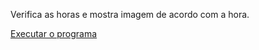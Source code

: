 Verifica as horas e mostra imagem de acordo com a hora.

<a href = "https://erkzz1.github.io/Hora-com-imagens/index.html"> Executar o programa</a>
